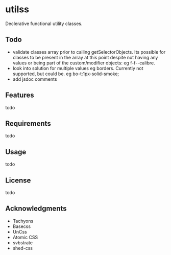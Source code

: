 # utilss

Declerative functional utility classes.

## Todo
- validate classes array prior to calling getSelectorObjects. Its possible for classes to be present in the array at this point despite not having any values or being part of the custom/modifier objects: eg f-f--calibre.
- look into solution for multiple values eg borders. Currently not supported, but could be. eg bo-t:1px-solid-smoke;
- add jsdoc comments

## Features

todo

## Requirements

todo

## Usage

todo

## License

todo

## Acknowledgments

* Tachyons
* Basecss
* UnCss
* Atomic CSS
* svbstrate
* shed-css
